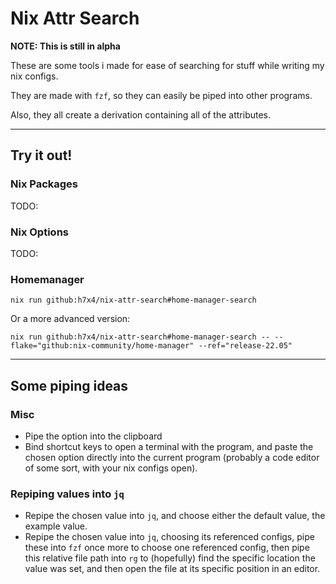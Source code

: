 # Nix Attr Search

**NOTE: This is still in alpha**

These are some tools i made for ease of searching for stuff while writing my nix configs.

They are made with `fzf`, so they can easily be piped into other programs.

Also, they all create a derivation containing all of the attributes.

---

## Try it out!

### Nix Packages

TODO:

### Nix Options

TODO:

### Homemanager

```
nix run github:h7x4/nix-attr-search#home-manager-search
```

Or a more advanced version:

```
nix run github:h7x4/nix-attr-search#home-manager-search -- --flake="github:nix-community/home-manager" --ref="release-22.05"
```

---

## Some piping ideas

### Misc

- Pipe the option into the clipboard
- Bind shortcut keys to open a terminal with the program, and paste the chosen option directly into the current program (probably a code editor of some sort, with your nix configs open).

### Repiping values into `jq`
- Repipe the chosen value into `jq`, and choose either the default value, the example value.
- Repipe the chosen value into `jq`, choosing its referenced configs, pipe these into `fzf` once more to choose one referenced config, then pipe this relative file path into `rg` to (hopefully) find the specific location the value was set, and then open the file at its specific position in an editor.